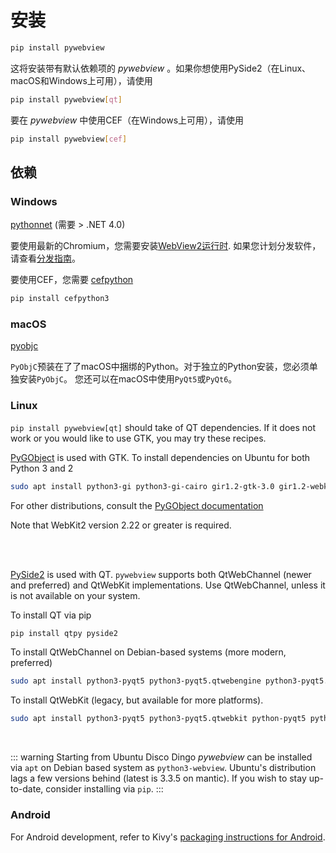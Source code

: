 # 安装

``` bash
pip install pywebview
```

这将安装带有默认依赖项的 _pywebview_ 。如果你想使用PySide2（在Linux、macOS和Windows上可用），请使用

``` bash
pip install pywebview[qt]
```

要在 _pywebview_ 中使用CEF（在Windows上可用），请使用

``` bash
pip install pywebview[cef]
```

## 依赖

### Windows

[pythonnet](https://github.com/pythonnet/pythonnet) (需要 > .NET 4.0)

要使用最新的Chromium，您需要安装[WebView2运行时](https://developer.microsoft.com/en-us/microsoft-edge/webview2/). 如果您计划分发软件，请查看[分发指南](https://docs.microsoft.com/en-us/microsoft-edge/webview2/concepts/distribution)。

要使用CEF，您需要
[cefpython](https://github.com/cztomczak/cefpython/)

``` bash
pip install cefpython3
```


### macOS

[pyobjc](https://pythonhosted.org/pyobjc/)

`PyObjC`预装在了了macOS中捆绑的Python。对于独立的Python安装，您必须单独安装`PyObjC`。
您还可以在macOS中使用`PyQt5`或`PyQt6`。

### Linux

`pip install pywebview[qt]` should take of QT dependencies. If it does not work or you would like to use GTK, you may try these recipes.

[PyGObject](https://pygobject.readthedocs.io/en/latest/) is used with GTK. To install dependencies on Ubuntu for both Python 3 and 2

``` bash
sudo apt install python3-gi python3-gi-cairo gir1.2-gtk-3.0 gir1.2-webkit2-4.1
```

For other distributions, consult the [PyGObject documentation](https://pygobject.readthedocs.io/en/latest/getting_started.html)

Note that WebKit2 version 2.22 or greater is required.

<br/><br/>

[PySide2](https://doc.qt.io/qtforpython-5/) is used with QT. `pywebview` supports both QtWebChannel (newer and preferred) and QtWebKit implementations. Use QtWebChannel, unless it is not available on your system.

To install QT via pip

``` bash
pip install qtpy pyside2
```

To install QtWebChannel on Debian-based systems (more modern, preferred)

``` bash
sudo apt install python3-pyqt5 python3-pyqt5.qtwebengine python3-pyqt5.qtwebchannel libqt5webkit5-dev
```

To install QtWebKit (legacy, but available for more platforms).

``` bash
sudo apt install python3-pyqt5 python3-pyqt5.qtwebkit python-pyqt5 python-pyqt5.qtwebkit libqt5webkit5-dev
```

<br/>

::: warning
Starting from Ubuntu Disco Dingo _pywebview_ can be installed via `apt` on Debian based system as `python3-webview`. Ubuntu's distribution lags a few versions behind (latest is 3.3.5 on mantic). If you wish to stay up-to-date, consider installing via  `pip`.
:::

### Android

For Android development, refer to Kivy's [packaging instructions for Android](https://kivy.org/doc/stable-1.10.1/guide/packaging-android.html).